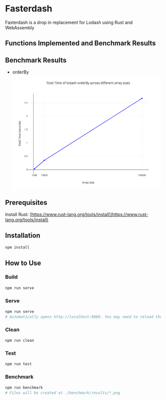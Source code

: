 # Fasterdash

Fasterdash is a drop in replacement for Lodash using Rust and WebAssembly

## Functions Implemented and Benchmark Results

## Benchmark Results

* orderBy
![orderBy Benchmark Results](./benchmark/results/orderBy.png)

## Prerequisites

Install Rust: [https://www.rust-lang.org/tools/install](https://www.rust-lang.org/tools/install)

## Installation

```bash
npm install
```

## How to Use

### Build

```bash
npm run serve
```

### Serve

```bash
npm run serve
# Automatically opens http://localhost:8080. You may need to reload the browser after rust finishes building
```

### Clean

```bash
npm run clean
```

### Test

```bash
npm run test
```

### Benchmark

```bash
npm run benchmark
# Files will be created at ./benchmark/results/*.png
```
